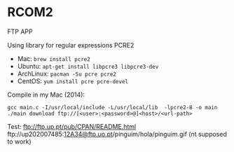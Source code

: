 # RCOM2
 FTP APP

Using library for regular expressions PCRE2
* Mac: ```brew install pcre2```
* Ubuntu: ```apt-get install libpcre3 libpcre3-dev```
* ArchLinux: ```pacman -Su pcre pcre2```
* CentOS: ```yum install pcre pcre-devel```

Compile in my Mac (2014):
```
gcc main.c -I/usr/local/include -L/usr/local/lib  -lpcre2-8 -o main
./main download ftp://[<user>:<password>@]<host>/<url-path> 
```

Test:
ftp://ftp.up.pt/pub/CPAN/README.html
ftp://up202007485:12A34@ftp.up.pt/pinguim/hola/pinguim.gif (nt supposed to work)